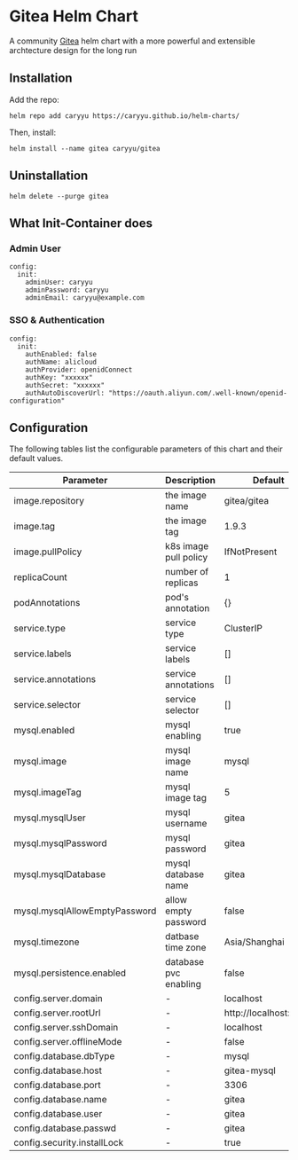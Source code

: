 # Gitea Helm Chart
A community [Gitea](https://gitea.com/) helm chart with a more powerful and extensible archtecture design for the long run 

## Installation

Add the repo:

```
helm repo add caryyu https://caryyu.github.io/helm-charts/
```

Then, install: 

```
helm install --name gitea caryyu/gitea
```

## Uninstallation

```
helm delete --purge gitea
```

## What Init-Container does

### Admin User

```
config:
  init:
    adminUser: caryyu
    adminPassword: caryyu
    adminEmail: caryyu@example.com
```

### SSO & Authentication

```
config:
  init:
    authEnabled: false
    authName: alicloud
    authProvider: openidConnect
    authKey: "xxxxxx"
    authSecret: "xxxxxx"
    authAutoDiscoverUrl: "https://oauth.aliyun.com/.well-known/openid-configuration"
```

## Configuration
The following tables list the configurable parameters of this chart and their default values.

| Parameter                     | Description           | Default               |
| ---------------------------------------------------------- | --------------------- | --------------------- |
| image.repository              | the image name        | gitea/gitea           |
| image.tag                     | the image tag         | 1.9.3                 |
| image.pullPolicy              | k8s image pull policy | IfNotPresent          |
| replicaCount                  | number of replicas    | 1                     |
| podAnnotations                | pod's annotation      | {}                    |
| service.type                  | service type          | ClusterIP             |
| service.labels                | service labels        | []                    |
| service.annotations           | service annotations   | []                    |
| service.selector              | service selector      | []                    |
| mysql.enabled                 | mysql enabling        | true                  |
| mysql.image                   | mysql image name      | mysql                 |
| mysql.imageTag                | mysql image tag       | 5                     |
| mysql.mysqlUser               | mysql username        | gitea                 |
| mysql.mysqlPassword           | mysql password        | gitea                 |
| mysql.mysqlDatabase           | mysql database name   | gitea                 |
| mysql.mysqlAllowEmptyPassword | allow empty password  | false                 |
| mysql.timezone                | datbase time zone     | Asia/Shanghai         |
| mysql.persistence.enabled     | database pvc enabling | false                 |
| config.server.domain          | -                     | localhost             |
| config.server.rootUrl         | -                     | http://localhost:3000 |
| config.server.sshDomain       | -                     | localhost             |
| config.server.offlineMode     | -                     | false                 |
| config.database.dbType        | -                     | mysql                 |
| config.database.host          | -                     | gitea-mysql           |
| config.database.port          | -                     | 3306                  |
| config.database.name          | -                     | gitea                 |
| config.database.user          | -                     | gitea                 |
| config.database.passwd        | -                     | gitea                 |
| config.security.installLock   | -                     | true                  |
 